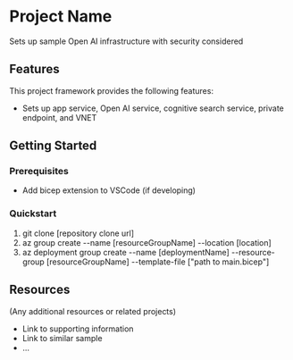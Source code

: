 # Project Name

Sets up sample Open AI infrastructure with security considered

## Features

This project framework provides the following features:

- Sets up app service, Open AI service, cognitive search service, private endpoint, and VNET

## Getting Started

### Prerequisites

- Add bicep extension to VSCode (if developing)

### Quickstart

1. git clone [repository clone url]
2. az group create --name [resourceGroupName] --location [location]
3. az deployment group create --name [deploymentName] --resource-group [resourceGroupName] --template-file ["path to main.bicep"]

## Resources

(Any additional resources or related projects)

- Link to supporting information
- Link to similar sample
- ...
